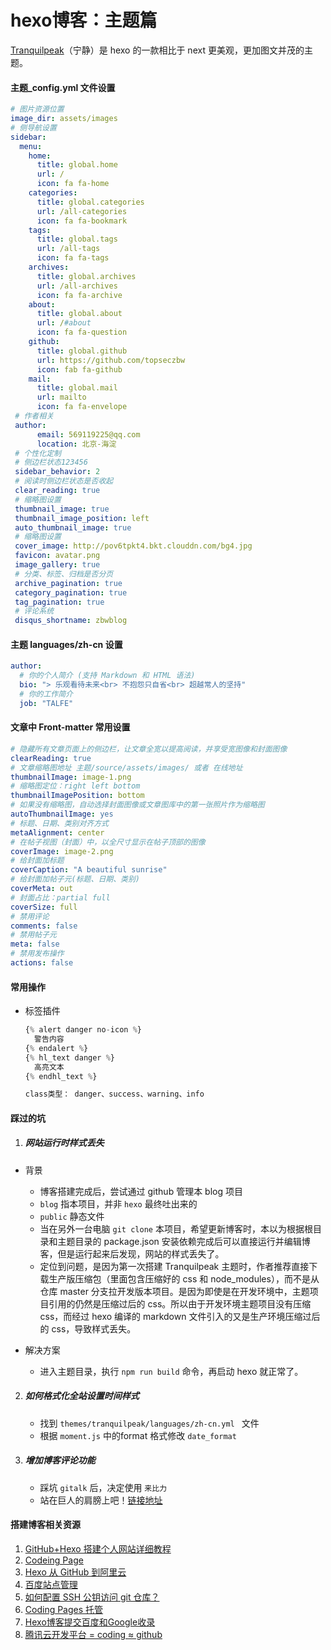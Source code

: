 # hexo博客：主题篇

[Tranquilpeak](https://github.com/LouisBarranqueiro/hexo-theme-tranquilpeak)（宁静）是 hexo 的一款相比于 next 更美观，更加图文并茂的主题。

<!-- more -->
<!-- toc -->

#### 主题\_config.yml 文件设置

```yml
# 图片资源位置
image_dir: assets/images
# 侧导航设置
sidebar:
  menu:
    home:
      title: global.home
      url: /
      icon: fa fa-home
    categories:
      title: global.categories
      url: /all-categories
      icon: fa fa-bookmark
    tags:
      title: global.tags
      url: /all-tags
      icon: fa fa-tags
    archives:
      title: global.archives
      url: /all-archives
      icon: fa fa-archive
    about:
      title: global.about
      url: /#about
      icon: fa fa-question
    github:
      title: global.github
      url: https://github.com/topseczbw
      icon: fab fa-github
    mail:
      title: global.mail
      url: mailto
      icon: fa fa-envelope
 # 作者相关
 author:
      email: 569119225@qq.com
      location: 北京-海淀
 # 个性化定制
 # 侧边栏状态123456
 sidebar_behavior: 2
 # 阅读时侧边栏状态是否收起
 clear_reading: true
 # 缩略图设置
 thumbnail_image: true
 thumbnail_image_position: left
 auto_thumbnail_image: true
 # 缩略图设置
 cover_image: http://pov6tpkt4.bkt.clouddn.com/bg4.jpg
 favicon: avatar.png
 image_gallery: true
 # 分类、标签、归档是否分页
 archive_pagination: true
 category_pagination: true
 tag_pagination: true
 # 评论系统
 disqus_shortname: zbwblog
```

#### 主题 languages/zh-cn 设置

```yml
author:
  # 你的个人简介 (支持 Markdown 和 HTML 语法)
  bio: "> 乐观看待未来<br> 不抱怨只自省<br> 超越常人的坚持"
  # 你的工作简介
  job: "TALFE"
```

#### 文章中 Front-matter 常用设置

```yml
# 隐藏所有文章页面上的侧边栏，让文章全宽以提高阅读，并享受宽图像和封面图像
clearReading: true
# 文章缩略图地址 主题/source/assets/images/ 或者 在线地址
thumbnailImage: image-1.png
# 缩略图定位：right left bottom
thumbnailImagePosition: bottom
# 如果没有缩略图，自动选择封面图像或文章图库中的第一张照片作为缩略图
autoThumbnailImage: yes
# 标题、日期、类别对齐方式
metaAlignment: center
# 在帖子视图（封面）中，以全尺寸显示在帖子顶部的图像
coverImage: image-2.png
# 给封面加标题
coverCaption: "A beautiful sunrise"
# 给封面加帖子元(标题、日期、类别)
coverMeta: out
# 封面占比：partial full
coverSize: full
# 禁用评论
comments: false
# 禁用帖子元
meta: false
# 禁用发布操作
actions: false
```

#### 常用操作

- 标签插件

  ```javascript
  {% alert danger no-icon %}
    警告内容
  {% endalert %}
  {% hl_text danger %}
    高亮文本
  {% endhl_text %}

  class类型： danger、success、warning、info
  ```

#### 踩过的坑

1. ##### 网站运行时样式丢失

* 背景
  * 博客搭建完成后，尝试通过 github 管理本 blog 项目  
  * `blog` 指本项目，并非 `hexo` 最终吐出来的    
  * `public` 静态文件
  * 当在另外一台电脑 `git clone` 本项目，希望更新博客时，本以为根据根目录和主题目录的 package.json 安装依赖完成后可以直接运行并编辑博客，但是运行起来后发现，网站的样式丢失了。
  * 定位到问题，是因为第一次搭建 Tranquilpeak 主题时，作者推荐直接下载生产版压缩包（里面包含压缩好的 css 和 node_modules），而不是从仓库 master 分支拉开发版本项目。是因为即使是在开发环境中，主题项目引用的仍然是压缩过后的 css。所以由于开发环境主题项目没有压缩 css，而经过 hexo 编译的 markdown 文件引入的又是生产环境压缩过后的 css，导致样式丢失。

* 解决方案
  * 进入主题目录，执行 `npm run build` 命令，再启动 hexo 就正常了。

2. ##### 如何格式化全站设置时间样式
   * 找到 `themes/tranquilpeak/languages/zh-cn.yml ` 文件 
   * 根据 `moment.js` 中的format 格式修改 `date_format`

3. ##### 增加博客评论功能
   * 踩坑 `gitalk` 后，决定使用 `来比力` 
   * 站在巨人的肩膀上吧！[链接地址](https://blog.csdn.net/qq_41923622/article/details/82966186)

#### 搭建博客相关资源

1. [GitHub+Hexo 搭建个人网站详细教程](https://zhuanlan.zhihu.com/p/26625249)
2. [Codeing Page](https://coding.net/pages)
3. [Hexo 从 GitHub 到阿里云](https://zhuanlan.zhihu.com/p/58654392)
4. [百度站点管理](https://ziyuan.baidu.com/site/index)
5. [如何配置 SSH 公钥访问 git 仓库？](https://coding.net/help/doc/git/ssh-key.html)
6. [Coding Pages 托管](https://blog.csdn.net/qq_36667170/article/details/79318665)
7. [Hexo博客提交百度和Google收录](https://www.jianshu.com/p/f8ec422ebd52)
8. [腾讯云开发平台 = coding ≈ github](https://dev.tencent.com/u/singlebridge/p/singlebridge/git/pages/settings)
